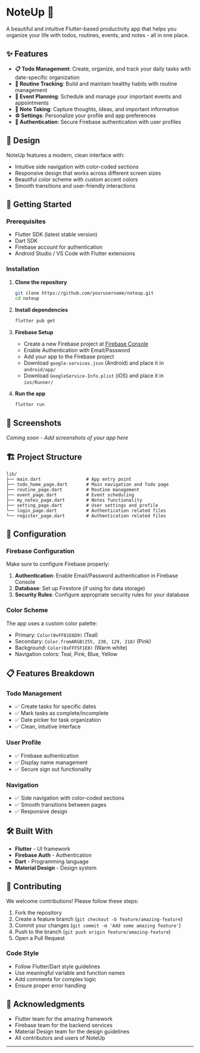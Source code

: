 # NoteUp 📝

A beautiful and intuitive Flutter-based productivity app that helps you organize your life with todos, routines, events, and notes - all in one place.

## ✨ Features

- **📋 Todo Management**: Create, organize, and track your daily tasks with date-specific organization
- **🔄 Routine Tracking**: Build and maintain healthy habits with routine management
- **📅 Event Planning**: Schedule and manage your important events and appointments
- **📝 Note Taking**: Capture thoughts, ideas, and important information
- **⚙️ Settings**: Personalize your profile and app preferences
- **🔐 Authentication**: Secure Firebase authentication with user profiles

## 🎨 Design

NoteUp features a modern, clean interface with:
- Intuitive side navigation with color-coded sections
- Responsive design that works across different screen sizes
- Beautiful color scheme with custom accent colors
- Smooth transitions and user-friendly interactions

## 🚀 Getting Started

### Prerequisites

- Flutter SDK (latest stable version)
- Dart SDK
- Firebase account for authentication
- Android Studio / VS Code with Flutter extensions

### Installation

1. **Clone the repository**
   ```bash
   git clone https://github.com/yourusername/noteup.git
   cd noteup
   ```

2. **Install dependencies**
   ```bash
   flutter pub get
   ```

3. **Firebase Setup**
   - Create a new Firebase project at [Firebase Console](https://console.firebase.google.com/)
   - Enable Authentication with Email/Password
   - Add your app to the Firebase project
   - Download `google-services.json` (Android) and place it in `android/app/`
   - Download `GoogleService-Info.plist` (iOS) and place it in `ios/Runner/`

4. **Run the app**
   ```bash
   flutter run
   ```

## 📱 Screenshots

*Coming soon - Add screenshots of your app here*

## 🏗️ Project Structure

```
lib/
├── main.dart                 # App entry point
├── todo_home_page.dart       # Main navigation and Todo page
├── routine_page.dart         # Routine management
├── event_page.dart           # Event scheduling
├── my_notes_page.dart        # Notes functionality
├── setting_page.dart         # User settings and profile
└── login_page.dart           # Authentication related files
└── register_page.dart        # Authentication related files

```

## 🔧 Configuration

### Firebase Configuration

Make sure to configure Firebase properly:

1. **Authentication**: Enable Email/Password authentication in Firebase Console
2. **Database**: Set up Firestore (if using for data storage)
3. **Security Rules**: Configure appropriate security rules for your database

### Color Scheme

The app uses a custom color palette:
- Primary: `Color(0xFF81E6D9)` (Teal)
- Secondary: `Color.fromARGB(255, 230, 129, 218)` (Pink)
- Background: `Color(0xFFF5F1E8)` (Warm white)
- Navigation colors: Teal, Pink, Blue, Yellow

## 📋 Features Breakdown

### Todo Management
- ✅ Create tasks for specific dates
- ✅ Mark tasks as complete/incomplete
- ✅ Date picker for task organization
- ✅ Clean, intuitive interface

### User Profile
- ✅ Firebase authentication
- ✅ Display name management
- ✅ Secure sign out functionality

### Navigation
- ✅ Side navigation with color-coded sections
- ✅ Smooth transitions between pages
- ✅ Responsive design

## 🛠️ Built With

- **Flutter** - UI framework
- **Firebase Auth** - Authentication
- **Dart** - Programming language
- **Material Design** - Design system

## 🤝 Contributing

We welcome contributions! Please follow these steps:

1. Fork the repository
2. Create a feature branch (`git checkout -b feature/amazing-feature`)
3. Commit your changes (`git commit -m 'Add some amazing feature'`)
4. Push to the branch (`git push origin feature/amazing-feature`)
5. Open a Pull Request

### Code Style

- Follow Flutter/Dart style guidelines
- Use meaningful variable and function names
- Add comments for complex logic
- Ensure proper error handling

## 🙏 Acknowledgments

- Flutter team for the amazing framework
- Firebase team for the backend services
- Material Design team for the design guidelines
- All contributors and users of NoteUp
---
